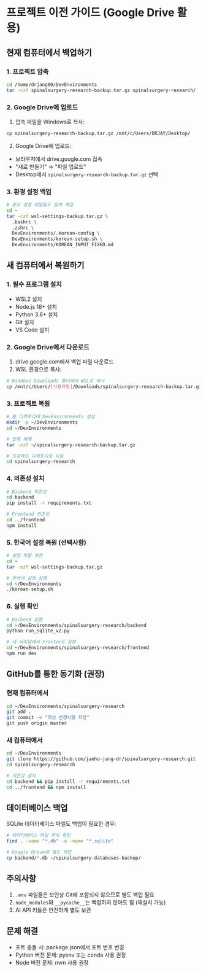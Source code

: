 # 프로젝트 이전 가이드 (Google Drive 활용)

## 현재 컴퓨터에서 백업하기

### 1. 프로젝트 압축
```bash
cd /home/drjang00/DevEnvironments
tar -czf spinalsurgery-research-backup.tar.gz spinalsurgery-research/
```

### 2. Google Drive에 업로드
1. 압축 파일을 Windows로 복사:
```bash
cp spinalsurgery-research-backup.tar.gz /mnt/c/Users/DRJAY/Desktop/
```

2. Google Drive에 업로드:
- 브라우저에서 drive.google.com 접속
- "새로 만들기" → "파일 업로드"
- Desktop에서 `spinalsurgery-research-backup.tar.gz` 선택

### 3. 환경 설정 백업
```bash
# 중요 설정 파일들도 함께 백업
cd ~
tar -czf wsl-settings-backup.tar.gz \
  .bashrc \
  .zshrc \
  DevEnvironments/.korean-config \
  DevEnvironments/korean-setup.sh \
  DevEnvironments/KOREAN_INPUT_FIXED.md
```

## 새 컴퓨터에서 복원하기

### 1. 필수 프로그램 설치
- WSL2 설치
- Node.js 18+ 설치
- Python 3.8+ 설치
- Git 설치
- VS Code 설치

### 2. Google Drive에서 다운로드
1. drive.google.com에서 백업 파일 다운로드
2. WSL 환경으로 복사:
```bash
# Windows Downloads 폴더에서 WSL로 복사
cp /mnt/c/Users/[사용자명]/Downloads/spinalsurgery-research-backup.tar.gz ~
```

### 3. 프로젝트 복원
```bash
# 홈 디렉토리에 DevEnvironments 생성
mkdir -p ~/DevEnvironments
cd ~/DevEnvironments

# 압축 해제
tar -xzf ~/spinalsurgery-research-backup.tar.gz

# 프로젝트 디렉토리로 이동
cd spinalsurgery-research
```

### 4. 의존성 설치
```bash
# Backend 의존성
cd backend
pip install -r requirements.txt

# Frontend 의존성
cd ../frontend
npm install
```

### 5. 한국어 설정 복원 (선택사항)
```bash
# 설정 파일 복원
cd ~
tar -xzf wsl-settings-backup.tar.gz

# 한국어 설정 실행
cd ~/DevEnvironments
./korean-setup.sh
```

### 6. 실행 확인
```bash
# Backend 실행
cd ~/DevEnvironments/spinalsurgery-research/backend
python run_sqlite_v2.py

# 새 터미널에서 Frontend 실행
cd ~/DevEnvironments/spinalsurgery-research/frontend
npm run dev
```

## GitHub를 통한 동기화 (권장)

### 현재 컴퓨터에서
```bash
cd ~/DevEnvironments/spinalsurgery-research
git add .
git commit -m "최신 변경사항 저장"
git push origin master
```

### 새 컴퓨터에서
```bash
cd ~/DevEnvironments
git clone https://github.com/jaeho-jang-dr/spinalsurgery-research.git
cd spinalsurgery-research

# 의존성 설치
cd backend && pip install -r requirements.txt
cd ../frontend && npm install
```

## 데이터베이스 백업

SQLite 데이터베이스 파일도 백업이 필요한 경우:
```bash
# 데이터베이스 파일 위치 확인
find . -name "*.db" -o -name "*.sqlite"

# Google Drive에 별도 백업
cp backend/*.db ~/spinalsurgery-databases-backup/
```

## 주의사항
1. `.env` 파일들은 보안상 Git에 포함되지 않으므로 별도 백업 필요
2. `node_modules`와 `__pycache__`는 백업하지 않아도 됨 (재설치 가능)
3. AI API 키들은 안전하게 별도 보관

## 문제 해결
- 포트 충돌 시: package.json에서 포트 번호 변경
- Python 버전 문제: pyenv 또는 conda 사용 권장
- Node 버전 문제: nvm 사용 권장